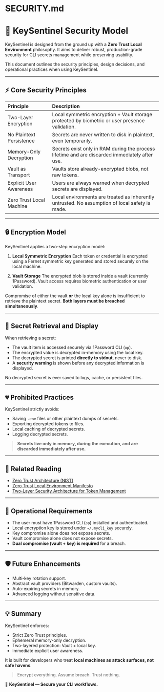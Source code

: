 # SECURITY.md

# 🔐 KeySentinel Security Model

KeySentinel is designed from the ground up with a **Zero Trust Local Environment** philosophy.
It aims to deliver robust, production-grade security for CLI secrets management while preserving usability.

This document outlines the security principles, design decisions, and operational practices when using KeySentinel.

---

## ⚡️ Core Security Principles

| Principle | Description |
|:----------|:------------|
| Two-Layer Encryption | Local symmetric encryption + Vault storage protected by biometric or user presence validation. |
| No Plaintext Persistence | Secrets are never written to disk in plaintext, even temporarily. |
| Memory-Only Decryption | Secrets exist only in RAM during the process lifetime and are discarded immediately after use. |
| Vault as Transport | Vaults store already-encrypted blobs, not raw tokens. |
| Explicit User Awareness | Users are always warned when decrypted secrets are displayed. |
| Zero Trust Local Machine | Local environments are treated as inherently untrusted. No assumption of local safety is made. |

---

## 🔒 Encryption Model

KeySentinel applies a two-step encryption model:

1. **Local Symmetric Encryption**
   Each token or credential is encrypted using a Fernet symmetric key generated and stored securely on the local machine.

2. **Vault Storage**
   The encrypted blob is stored inside a vault (currently 1Password).
   Vault access requires biometric authentication or user validation.

Compromise of either the vault **or** the local key alone is insufficient to retrieve the plaintext secret.
**Both layers must be breached simultaneously**.

---

## 🔐 Secret Retrieval and Display

When retrieving a secret:

- The vault item is accessed securely via 1Password CLI (`op`).
- The encrypted value is decrypted in-memory using the local key.
- The decrypted secret is printed **directly to stdout**, never to disk.
- A **security warning** is shown before any decrypted information is displayed.

No decrypted secret is ever saved to logs, cache, or persistent files.

---

## 💔 Prohibited Practices

KeySentinel strictly avoids:

- Saving `.env` files or other plaintext dumps of secrets.
- Exporting decrypted tokens to files.
- Local caching of decrypted secrets.
- Logging decrypted secrets.

> **Secrets live only in memory, during the execution, and are discarded immediately after use.**

---

## 🔗 Related Reading

- [Zero Trust Architecture (NIST)](https://csrc.nist.gov/publications/detail/sp/800-207/final)
- [Zero Trust Local Environment Manifesto](https://daviguides.github.io/articles/devsecops/2025/04/25/zero-trust-manifest.html)
- [Two-Layer Security Architecture for Token Management](https://daviguides.github.io/articles/devsecops/2025/04/24/bulding-secure-cli-python.html)

---

## 🔧 Operational Requirements

- The user must have 1Password CLI (`op`) installed and authenticated.
- Local encryption key is stored under `~/.mycli_key` securely.
- Key compromise alone does not expose secrets.
- Vault compromise alone does not expose secrets.
- **Dual compromise (vault + key) is required** for a breach.

---

## 🛡 Future Enhancements

- Multi-key rotation support.
- Abstract vault providers (Bitwarden, custom vaults).
- Auto-expiring secrets in memory.
- Advanced logging without sensitive data.

---

## 💡 Summary

KeySentinel enforces:

- Strict Zero Trust principles.
- Ephemeral memory-only decryption.
- Two-layered protection: Vault + local key.
- Immediate explicit user awareness.

It is built for developers who treat **local machines as attack surfaces, not safe havens**.

> Encrypt everything. Assume breach. Trust nothing.

🔐 **KeySentinel — Secure your CLI workflows.**

